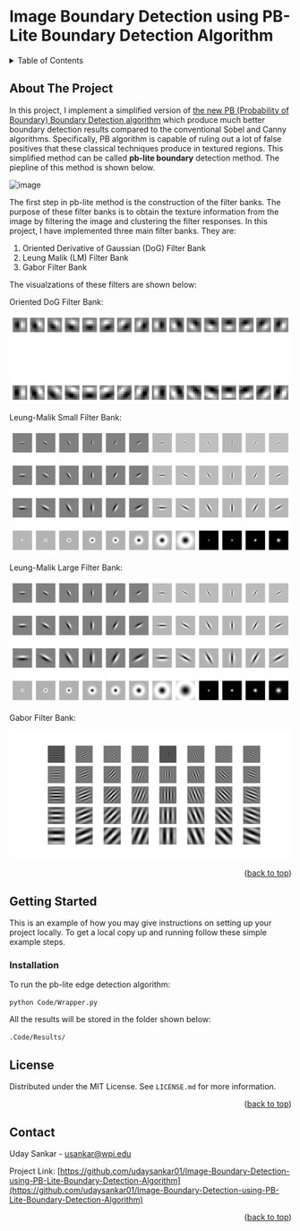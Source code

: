 <a name="readme-top"></a>

# Image Boundary Detection using PB-Lite Boundary Detection Algorithm

<!-- TABLE OF CONTENTS -->
<details>
  <summary>Table of Contents</summary>
  <ol>
    <li>
      <a href="#about-the-project">About The Project</a>
    </li>
    <li>
      <a href="#getting-started">Getting Started</a>   
      <li><a href="#installation">Installation</a></li>
    </li>
    <li><a href="#license">License</a></li>
    <li><a href="#contact">Contact</a></li>
    <li><a href="#acknowledgments">Acknowledgments</a></li>
  </ol>
</details>


<!-- ABOUT THE PROJECT -->
## About The Project

In this project, I implement a simplified version of [the new PB (Probability of Boundary) Boundary Detection algorithm](https://www2.eecs.berkeley.edu/Research/Projects/CS/vision/grouping/papers/amfm_pami2010.pdf) which produce much better boundary detection results compared to the conventional Sobel and Canny algorithms. Specifically, PB algorithm is capable of ruling out a lot of false positives that these classical techniques produce in textured regions. This simplified method can be called <b>pb-lite boundary</b> detection method. The piepline of this method is shown below.

![image](https://user-images.githubusercontent.com/22807879/219878983-bf382879-46a6-4069-b3a4-0ed1f0feadb5.png)

The first step in pb-lite method is the construction of the filter banks. The purpose of these filter banks is to obtain the texture information from the image by filtering the image and clustering the filter responses. In this project, I have implemented three main filter banks. They are:

<ol>
  <li>Oriented Derivative of Gaussian (DoG) Filter Bank</li>
  <li>Leung Malik (LM) Filter Bank</li>
  <li>Gabor Filter Bank</li>
</ol>

The visualzations of these filters are shown below:

Oriented DoG Filter Bank:

![image](https://github.com/udaysankar01/Image-Boundary-Detection-using-PB-Lite-Boundary-Detection-Algorithm/blob/main/Filter%20Banks/DoG.png)

Leung-Malik Small Filter Bank:

![image](https://github.com/udaysankar01/Image-Boundary-Detection-using-PB-Lite-Boundary-Detection-Algorithm/blob/main/Filter%20Banks/LMS.png)

Leung-Malik Large Filter Bank:

![image](https://github.com/udaysankar01/Image-Boundary-Detection-using-PB-Lite-Boundary-Detection-Algorithm/blob/main/Filter%20Banks/LML.png)

Gabor Filter Bank:

![image](https://github.com/udaysankar01/Image-Boundary-Detection-using-PB-Lite-Boundary-Detection-Algorithm/blob/main/Filter%20Banks/Gabor.png)

<p align="right">(<a href="#readme-top">back to top</a>)</p>


<!-- GETTING STARTED -->
## Getting Started

This is an example of how you may give instructions on setting up your project locally.
To get a local copy up and running follow these simple example steps.

### Installation

To run the pb-lite edge detection algorithm:

`python Code/Wrapper.py`

All the results will be stored in the folder shown below:

`.Code/Results/`


<!-- LICENSE -->
## License

Distributed under the MIT License. See `LICENSE.md` for more information.

<p align="right">(<a href="#readme-top">back to top</a>)</p>


<!-- CONTACT -->
## Contact

Uday Sankar - usankar@wpi.edu

Project Link: [https://github.com/udaysankar01/Image-Boundary-Detection-using-PB-Lite-Boundary-Detection-Algorithm](https://github.com/udaysankar01/Image-Boundary-Detection-using-PB-Lite-Boundary-Detection-Algorithm)

<p align="right">(<a href="#readme-top">back to top</a>)</p>
